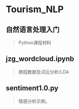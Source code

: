 # Tourism_NLP

## 自然语言处理入门
> Python课程材料

## jzg_wordcloud.ipynb
> 携程数据及词云分析/LDA

## sentiment1.0.py
> 情感分析示例。 

## 